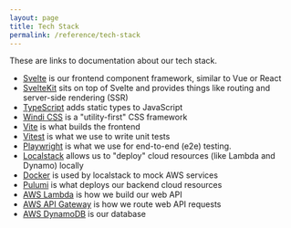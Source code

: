 ```yaml
---
layout: page
title: Tech Stack
permalink: /reference/tech-stack
---
```


These are links to documentation about our tech stack.

- [Svelte](https://svelte.dev/docs) is our frontend component framework, similar to Vue or React
- [SvelteKit](https://kit.svelte.dev/docs/introduction) sits on top of Svelte and provides things like routing and server-side rendering (SSR)
- [TypeScript](https://www.typescriptlang.org/docs/) adds static types to JavaScript
- [Windi CSS](https://windicss.org/guide/) is a "utility-first" CSS framework
- [Vite](https://vitejs.dev/guide/) is what builds the frontend
- [Vitest](https://vitest.dev/guide/) is what we use to write unit tests
- [Playwright](https://playwright.dev/docs/intro) is what we use for end-to-end (e2e) testing.
- [Localstack](https://docs.localstack.cloud/overview/) allows us to "deploy" cloud resources (like Lambda and Dynamo) locally
- [Docker](https://docs.docker.com/) is used by localstack to mock AWS services
- [Pulumi](https://www.pulumi.com/docs/) is what deploys our backend cloud resources
- [AWS Lambda](https://docs.aws.amazon.com/lambda/latest/dg/getting-started.html) is how we build our web API
- [AWS API Gateway](https://docs.aws.amazon.com/apigateway/latest/developerguide/welcome.html) is how we route web API requests
- [AWS DynamoDB](https://docs.aws.amazon.com/amazondynamodb/latest/developerguide/Introduction.html) is our database
